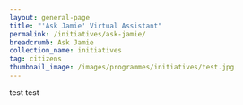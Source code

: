 ```yaml
---
layout: general-page
title: "'Ask Jamie' Virtual Assistant"
permalink: /initiatives/ask-jamie/
breadcrumb: Ask Jamie
collection_name: initiatives
tag: citizens
thumbnail_image: /images/programmes/initiatives/test.jpg
---
```


test 
test
